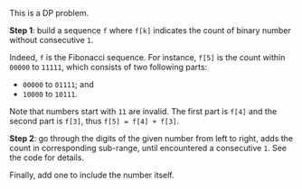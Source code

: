 This is a DP problem.

**Step 1**: build a sequence `f` where `f[k]` indicates the count of binary number without consecutive `1`.

Indeed, `f` is the Fibonacci sequence.
For instance, `f[5]` is the count within `00000` to `11111`, which consists of two following parts:
- `00000` to `01111`; and
- `10000` to `10111`.

Note that numbers start with `11` are invalid.
The first part is `f[4]` and the second part is `f[3]`, thus `f[5] = f[4] + f[3]`.

**Step 2**: go through the digits of the given number from left to right, adds the count in 
corresponding sub-range, until encountered a consecutive `1`.
See the code for details.

Finally, add one to include the number itself.
